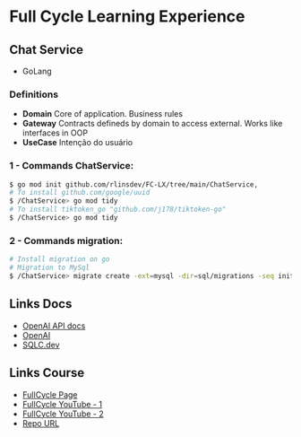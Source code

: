 # Full Cycle Learning Experience

## Chat Service
* GoLang

### Definitions
* **Domain** Core of application. Business rules
* **Gateway** Contracts defineds by domain to access external. Works like interfaces in OOP
* **UseCase** Intenção do usuário

### 1 - Commands ChatService:
```Bash
$ go mod init github.com/rlinsdev/FC-LX/tree/main/ChatService,
# To install github.com/google/uuid
$ /ChatService> go mod tidy
# To install tiktoken_go "github.com/j178/tiktoken-go" 
$ /ChatService> go mod tidy
```

### 2 - Commands migration:
```Bash
# Install migration on go
# Migration to MySql 
$ /ChatService> migrate create -ext=mysql -dir=sql/migrations -seq init
```


## Links Docs
* [OpenAI API docs](https://platform.openai.com/docs/api-reference/introduction)
* [OpenAI](https://openai.com/)
* [SQLC.dev](https://sqlc.dev/)

## Links Course
* [FullCycle Page](https://fcexperience.fullcycle.com.br/evento/)
* [FullCycle YouTube - 1](https://www.youtube.com/watch?v=UugkE-OeE4E)
* [FullCycle YouTube - 2](https://www.youtube.com/watch?v=lstRv2q-sOI)
* [Repo URL](https://github.com/devfullcycle/fclx)


